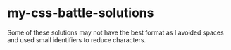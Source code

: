 # my-css-battle-solutions
Some of these solutions may not have the best format as I avoided spaces and used small identifiers to reduce characters.
